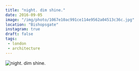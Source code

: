 ```yaml
---
title: "night. dim shine."
date: 2016-09-05
image: "/img/photo/1067e10ac991ce114e9562a04513c36c.jpg"
location: "Bishopsgate"
instagram: true
draft: false
tags:
 - london
 - architecture
---
```


![night. dim shine.](/img/photo/1067e10ac991ce114e9562a04513c36c.jpg)
